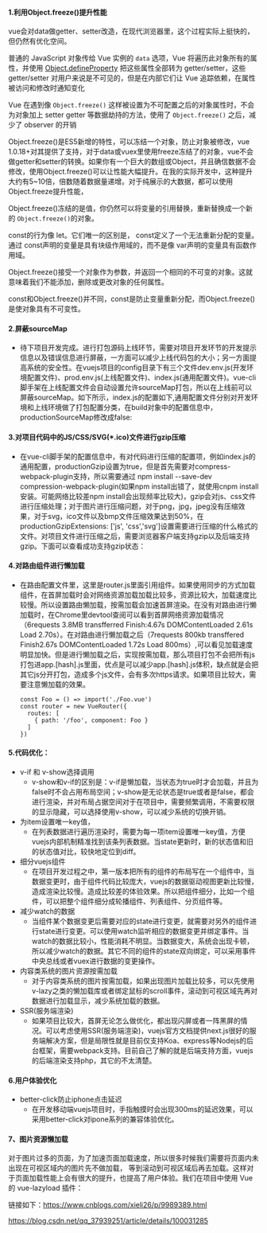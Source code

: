 #### 1.利用Object.freeze()提升性能

vue会对data做getter、setter改造，在现代浏览器里，这个过程实际上挺快的，但仍然有优化空间。

普通的 JavaScript 对象传给 Vue 实例的  `data`  选项，Vue 将遍历此对象所有的属性，并使用  [Object.defineProperty](https://link.juejin.im?target=https%3A%2F%2Fdeveloper.mozilla.org%2Fen-US%2Fdocs%2FWeb%2FJavaScript%2FReference%2FGlobal_Objects%2FObject%2FdefineProperty)  把这些属性全部转为 getter/setter，这些 getter/setter 对用户来说是不可见的，但是在内部它们让 Vue 追踪依赖，在属性被访问和修改时通知变化

Vue 在遇到像 `Object.freeze()` 这样被设置为不可配置之后的对象属性时，不会为对象加上 setter getter 等数据劫持的方法，使用了 `Object.freeze()` 之后，减少了 observer 的开销





Object.freeze()是ES5新增的特性，可以冻结一个对象，防止对象被修改，vue 1.0.18+对其提供了支持，对于data或vuex里使用freeze冻结了的对象，vue不会做getter和setter的转换。如果你有一个巨大的数组或Object，并且确信数据不会修改，使用Object.freeze()可以让性能大幅提升。在我的实际开发中，这种提升大约有5~10倍，倍数随着数据量递增。对于纯展示的大数据，都可以使用Object.freeze提升性能，

Object.freeze()冻结的是值，你仍然可以将变量的引用替换，重新替换成一个新的 `Object.freeze()`的对象。



const的行为像 let。它们唯一的区别是， const定义了一个无法重新分配的变量。 通过 const声明的变量是具有块级作用域的，而不是像 var声明的变量具有函数作用域。

Object.freeze()接受一个对象作为参数，并返回一个相同的不可变的对象。这就意味着我们不能添加，删除或更改对象的任何属性。

const和Object.freeze()并不同，const是防止变量重新分配，而Object.freeze()是使对象具有不可变性。

#### 2.屏蔽sourceMap

- 待下项目开发完成。进行打包源码上线环节，需要对项目开发环节的开发提示信息以及错误信息进行屏蔽，一方面可以减少上线代码包的大小；另一方面提高系统的安全性。在vuejs项目的config目录下有三个文件dev.env.js(开发环境配置文件)、prod.env.js(上线配置文件)、index.js(通用配置文件)。vue-cli脚手架在上线配置文件会自动设置允许sourceMap打包，所以在上线前可以屏蔽sourceMap。如下所示，index.js的配置如下,通用配置文件分别对开发环境和上线环境做了打包配置分类，在build对象中的配置信息中，productionSourceMap修改成false:

#### 3.对项目代码中的JS/CSS/SVG(*.ico)文件进行gzip压缩

- 在vue-cli脚手架的配置信息中，有对代码进行压缩的配置项，例如index.js的通用配置，productionGzip设置为true，但是首先需要对compress-webpack-plugin支持，所以需要通过 npm install --save-dev compression-webpack-plugin(如果npm install出错了，就使用cnpm install安装。可能网络比较差npm install会出现频率比较大)，gzip会对js、css文件进行压缩处理；对于图片进行压缩问题，对于png，jpg，jpeg没有压缩效果，对于svg，ico文件以及bmp文件压缩效果达到50%，在productionGzipExtensions: ['js', 'css','svg']设置需要进行压缩的什么格式的文件。对项目文件进行压缩之后，需要浏览器客户端支持gzip以及后端支持gzip。下面可以查看成功支持gzip状态：

#### 4.对路由组件进行懒加载

- 在路由配置文件里，这里是router.js里面引用组件。如果使用同步的方式加载组件，在首屏加载时会对网络资源加载加载比较多，资源比较大，加载速度比较慢。所以设置路由懒加载，按需加载会加速首屏渲染。在没有对路由进行懒加载时，在Chrome里devtool查阅可以看到首屏网络资源加载情况（6requests 3.8MB transfferred Finish:4.67s DOMContentLoaded 2.61s Load 2.70s）。在对路由进行懒加载之后（7requests 800kb transffered Finish2.67s DOMContentLoaded 1.72s Load 800ms）,可以看见加载速度明显加快。但是进行懒加载之后，实现按需加载，那么项目打包不会把所有js打包进app.[hash].js里面，优点是可以减少app.[hash].js体积，缺点就是会把其它js分开打包，造成多个js文件，会有多次https请求。如果项目比较大，需要注意懒加载的效果。

  ```
  const Foo = () => import('./Foo.vue')
  const router = new VueRouter({
    routes: [
      { path: '/foo', component: Foo }
    ]
  })
  ```

  

#### 5.代码优化：

- v-if 和 v-show选择调用
  - v-show和v-if的区别是：v-if是懒加载，当状态为true时才会加载，并且为false时不会占用布局空间；v-show是无论状态是true或者是false，都会进行渲染，并对布局占据空间对于在项目中，需要频繁调用，不需要权限的显示隐藏，可以选择使用v-show，可以减少系统的切换开销。
- 为item设置唯一key值，
  - 在列表数据进行遍历渲染时，需要为每一项item设置唯一key值，方便vuejs内部机制精准找到该条列表数据。当state更新时，新的状态值和旧的状态值对比，较快地定位到diff。
- 细分vuejs组件
  - 在项目开发过程之中，第一版本把所有的组件的布局写在一个组件中，当数据变更时，由于组件代码比较庞大，vuejs的数据驱动视图更新比较慢，造成渲染比较慢。造成比较差的体验效果。所以把组件细分，比如一个组件，可以把整个组件细分成轮播组件、列表组件、分页组件等。
- 减少watch的数据
  - 当组件某个数据变更后需要对应的state进行变更，就需要对另外的组件进行state进行变更。可以使用watch监听相应的数据变更并绑定事件。当watch的数据比较小，性能消耗不明显。当数据变大，系统会出现卡顿，所以减少watch的数据。其它不同的组件的state双向绑定，可以采用事件中央总线或者vuex进行数据的变更操作。
- 内容类系统的图片资源按需加载
  - 对于内容类系统的图片按需加载，如果出现图片加载比较多，可以先使用v-lazy之类的懒加载库或者绑定鼠标的scroll事件，滚动到可视区域先再对数据进行加载显示，减少系统加载的数据。
- SSR(服务端渲染)
  - 如果项目比较大，首屏无论怎么做优化，都出现闪屏或者一阵黑屏的情况。可以考虑使用SSR(服务端渲染)，vuejs官方文档提供next.js很好的服务端解决方案，但是局限性就是目前仅支持Koa、express等Nodejs的后台框架，需要webpack支持。目前自己了解的就是后端支持方面，vuejs的后端渲染支持php，其它的不太清楚。

#### 6.用户体验优化

- better-click防止iphone点击延迟
  - 在开发移动端vuejs项目时，手指触摸时会出现300ms的延迟效果，可以采用better-click对ipone系列的兼容体验优化。

#### **7、图片资源懒加载**

对于图片过多的页面，为了加速页面加载速度，所以很多时候我们需要将页面内未出现在可视区域内的图片先不做加载， 等到滚动到可视区域后再去加载。这样对于页面加载性能上会有很大的提升，也提高了用户体验。我们在项目中使用 Vue 的 vue-lazyload 插件：

链接如下：https://www.cnblogs.com/xieli26/p/9989389.html



https://blog.csdn.net/qq_37939251/article/details/100031285